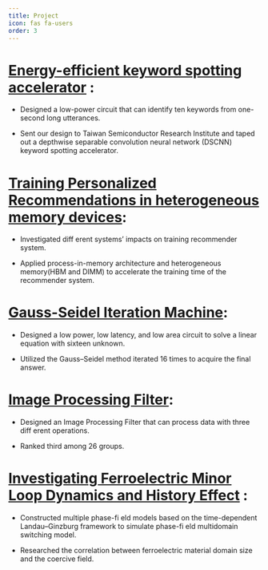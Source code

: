 ```yaml
---
title: Project
icon: fas fa-users
order: 3
---
```


# [Energy-efficient keyword spotting accelerator](https://davidlu1027.github.io/posts/accelerator/) :
- Designed a low-power circuit that can identify ten keywords from one-second long utterances.

- Sent our design to Taiwan Semiconductor Research Institute and taped out a depthwise separable convolution neural network (DSCNN) keyword spotting accelerator.

# [Training Personalized Recommendations in heterogeneous memory devices](https://davidlu1027.github.io/posts/mfcc/):

- Investigated diff erent systems’ impacts on training recommender system.

- Applied process-in-memory architecture and heterogeneous memory(HBM and DIMM) to accelerate the training time of the recommender system.

# [Gauss-Seidel Iteration Machine](https://davidlu1027.github.io/posts/Gauss-Seidel-Iteration-Machine/):

- Designed a low power, low latency, and low area circuit to solve a linear equation with sixteen unknown.

- Utilized the Gauss–Seidel method iterated 16 times to acquire the final answer.

# [Image Processing Filter](https://davidlu1027.github.io/posts/Gauss-Seidel-Iteration-Machine/):

- Designed an Image Processing Filter that can process data with three diff erent operations.

- Ranked third among 26 groups.

# [Investigating Ferroelectric Minor Loop Dynamics and History Effect](https://davidlu1027.github.io/posts/ferro/) :

- Constructed multiple phase-fi eld models based on the time-dependent Landau–Ginzburg framework to simulate phase-fi eld multidomain switching model.

- Researched the correlation between ferroelectric material domain size and the coercive field.